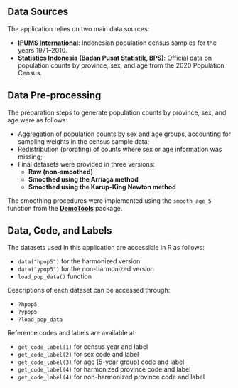 ## Data Sources
The application relies on two main data sources:
- [**IPUMS International**](https://doi.org/10.18128/D020.V7.7): Indonesian population census samples for the years 1971–2010.
- [**Statistics Indonesia (Badan Pusat Statistik, BPS)**](https://sensus.bps.go.id/topik/tabular/sp2020/3): Official data on population counts by province, sex, and age from the 2020 Population Census.

## Data Pre-processing
The preparation steps to generate population counts by province, sex, and age were as follows:

- Aggregation of population counts by sex and age groups, accounting for sampling weights in the census sample data;
- Redistribution (prorating) of counts where sex or age information was missing;
- Final datasets were provided in three versions:
  - **Raw (non-smoothed)**
  - **Smoothed using the Arriaga method**
  - **Smoothed using the Karup-King Newton method**

The smoothing procedures were implemented using the `smooth_age_5` function from the [**DemoTools**](https://timriffe.github.io/DemoTools/articles/smoothing_with_demotools.html) package.

## Data, Code, and Labels
The datasets used in this application are accessible in R as follows:
- `data("hpop5")` for the harmonized version
- `data("ypop5")` for the non-harmonized version
- `load_pop_data()` function

Descriptions of each dataset can be accessed through:
- `?hpop5`
- `?ypop5`
- `?load_pop_data`

Reference codes and labels are available at:
- `get_code_label(1)` for census year and label
- `get_code_label(2)` for sex code and label
- `get_code_label(3)` for age (5-year group) code and label
- `get_code_label(4)` for harmonized province code and label
- `get_code_label(4)` for non-harmonized province code and label
